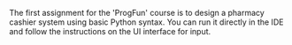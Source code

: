 The first assignment for the 'ProgFun' course is to design a pharmacy cashier system using basic Python syntax.
You can run it directly in the IDE and follow the instructions on the UI interface for input.